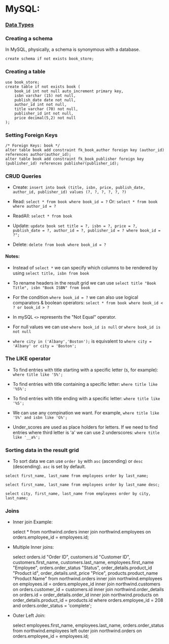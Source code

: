 # MySQL:

### [Data Types](https://www.w3schools.com/sql/sql_datatypes.asp)

### Creating a schema

In MySQL, physically, a schema is synonymous with a database.
	
	create schema if not exists book_store;

### Creating a table
	
	use book_store;
	create table if not exists book (
		book_id int not null auto_increment primary key,
		isbn varchar (15) not null,
		publish_date date not null,
		author_id int not null,
		title varchar (70) not null,
		publisher_id int not null,
		price decimal(5,2) not null
	);

### Setting Foreign Keys

	/* Foreign Keys: book */
	alter table book add constraint fk_book_author foreign key (author_id) references author(author_id);
	alter table book add constraint fk_book_publisher foreign key (publisher_id) references publisher(publisher_id);

### CRUD Queries
	
* Create: `insert into book (title, isbn, price, publish_date, author_id, publisher_id) values (?, ?, ?, ?, ?, ?)`

* Read: `select * from book where book_id = ?` Or: `select * from book where author_id = ?`

* ReadAll: `select * from book`

* Update: `update book set title = ?, isbn = ?, price = ?, publish_date = ?, author_id = ?, publisher_id = ? where book_id = ?";`

* Delete: `delete from book where book_id = ?`

#### Notes:

* Instead of `select *` we can specify which columns to be rendered by using `select title, isbn from book`

* To rename headers in the result grid we can use `select title "Book Title", isbn "Book ISBN" from book`

* For the condition `where book_id = ?` we can also use logical comparators & boolean operators: `select * from book where book_id < ? or book_id > ?`

* In mySQL `<>` represents the "Not Equal" operator.

* For null values we can use `where book_id is null` or `where book_id is not null`

* `where city in ('Albany','Boston');` is equivalent to `where city = 'Albany' or city = 'Boston';`

### The LIKE operator

* To find entries with title starting with a specific letter (s, for example): `where title like 'S%';`

* To find entries with title containing a specific letter: `where title like '%S%';`

* To find entries with title ending with a specific letter: `where title like '%S';`

* We can use any compination we want. For example, `where title like 'S%' and isbn like 'G%';`

* Under_scores are used as place holders for letters. If we need to find entries where third letter is 'a' we can use 2 underscores: `where title like '__a%';`

### Sorting data in the result grid

* To sort data we can use `order by` with `asc` (ascending) or `desc` (descending). `asc` is set by default.

`select first_name, last_name from employees order by last_name;`

`select first_name, last_name from employees order by last_name desc;`

`select city, first_name, last_name from employees order by city, last_name;`

### Joins

* Inner join Example:

	select * from northwind.orders inner join northwind.employees on orders.employee_id = employees.id;

* Multiple Inner joins:

	select orders.id "Order ID", 
		customers.id "Customer ID",
		customers.first_name,
		customers.last_name,
		employees.first_name "Employee", 
		orders.order_status "Status",
		order_details.product_id "Product id",
		order_details.unit_price "Price",
		products.product_name "Product Name"
	from northwind.orders
	inner join northwind.employees on  employees.id = orders.employee_id
	inner join northwind.customers on orders.customer_id = customers.id
	inner join northwind.order_details on orders.id = order_details.order_id
	inner join northwind.products on order_details.product_id = products.id
	where orders.employee_id = 208 and orders.order_status = 'complete';
	
* Outer Left Join:

	select employees.first_name, employees.last_name, orders.order_status
	from northwind.employees left outer join northwind.orders
	on orders.employee_id = employees.id;